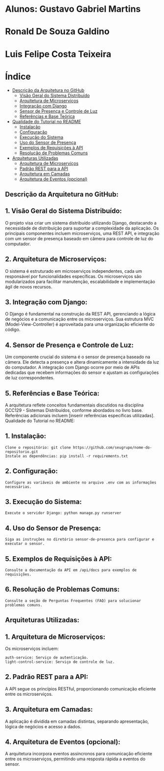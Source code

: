 # Alunos: Gustavo Gabriel Martins
# Ronald De Souza Galdino
# Luis Felipe Costa Teixeira

# Índice
- [Descrição da Arquitetura no GitHub](#descrição-da-arquitetura-no-github)
  - [Visão Geral do Sistema Distribuído](#1-visão-geral-do-sistema-distribuído)
  - [Arquitetura de Microserviços](#2-arquitetura-de-microserviços)
  - [Integração com Django](#3-integração-com-django)
  - [Sensor de Presença e Controle de Luz](#4-sensor-de-presença-e-controle-de-luz)
  - [Referências e Base Teórica](#5-referências-e-base-teórica)
- [Qualidade do Tutorial no README](#qualidade-do-tutorial-no-readme)
  - [Instalação](#1-instalação)
  - [Configuração](#2-configuração)
  - [Execução do Sistema](#3-execução-do-sistema)
  - [Uso do Sensor de Presença](#4-uso-do-sensor-de-presença)
  - [Exemplos de Requisições à API](#5-exemplos-de-requisições-à-api)
  - [Resolução de Problemas Comuns](#6-resolução-de-problemas-comuns)
- [Arquiteturas Utilizadas](#arquiteturas-utilizadas)
  - [Arquitetura de Microserviços](#1-arquitetura-de-microserviços)
  - [Padrão REST para a API](#2-padrão-rest-para-a-api)
  - [Arquitetura em Camadas](#3-arquitetura-em-camadas)
  - [Arquitetura de Eventos (opcional)](#4-arquitetura-de-eventos-opcional)

## Descrição da Arquitetura no GitHub:
## 1. Visão Geral do Sistema Distribuído:

O projeto visa criar um sistema distribuído utilizando Django, destacando a necessidade de distribuição para suportar a complexidade da aplicação. Os principais componentes incluem microserviços, uma REST API, e integração com um sensor de presença baseado em câmera para controle de luz do computador.
## 2. Arquitetura de Microserviços:

O sistema é estruturado em microserviços independentes, cada um responsável por funcionalidades específicas. Os microserviços são modularizados para facilitar manutenção, escalabilidade e implementação ágil de novos recursos.
## 3. Integração com Django:

O Django é fundamental na construção da REST API, gerenciando a lógica de negócios e a comunicação entre os microserviços. Sua estrutura MVC (Model-View-Controller) é aproveitada para uma organização eficiente do código.
## 4. Sensor de Presença e Controle de Luz:

Um componente crucial do sistema é o sensor de presença baseado na câmera. Ele detecta a presença e altera dinamicamente a intensidade da luz do computador. A integração com Django ocorre por meio de APIs dedicadas que recebem informações do sensor e ajustam as configurações de luz correspondentes.
## 5. Referências e Base Teórica:

A arquitetura reflete conceitos fundamentais discutidos na disciplina GCC129 - Sistemas Distribuídos, conforme abordados no livro base. Referências adicionais incluem [inserir referências específicas utilizadas].
Qualidade do Tutorial no README:
## 1. Instalação:

    Clone o repositório: git clone https://github.com/seugrupo/nome-do-repositorio.git
    Instale as dependências: pip install -r requirements.txt

## 2. Configuração:

    Configure as variáveis de ambiente no arquivo .env com as informações necessárias.

## 3. Execução do Sistema:

    Execute o servidor Django: python manage.py runserver

## 4. Uso do Sensor de Presença:

    Siga as instruções no diretório sensor-de-presenca para configurar e executar o sensor.

## 5. Exemplos de Requisições à API:

    Consulte a documentação da API em /api/docs para exemplos de requisições.

## 6. Resolução de Problemas Comuns:

    Consulte a seção de Perguntas Frequentes (FAQ) para solucionar problemas comuns.

## Arquiteturas Utilizadas:
## 1. Arquitetura de Microserviços:

Os microserviços incluem:

    auth-service: Serviço de autenticação.
    light-control-service: Serviço de controle de luz.

## 2. Padrão REST para a API:

A API segue os princípios RESTful, proporcionando comunicação eficiente entre os microserviços.
## 3. Arquitetura em Camadas:

A aplicação é dividida em camadas distintas, separando apresentação, lógica de negócios e acesso a dados.
## 4. Arquitetura de Eventos (opcional):

A arquitetura incorpora eventos assíncronos para comunicação eficiente entre os microserviços, permitindo uma resposta rápida a eventos do sensor.
